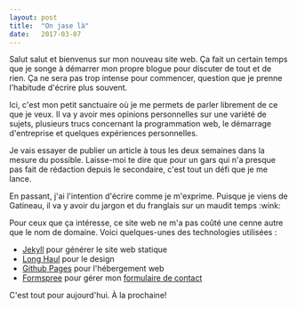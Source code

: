```yaml
---
layout: post
title:  "On jase là"
date:   2017-03-07
---
```


<p class="intro">
  <span class="dropcap">S</span>alut salut et bienvenus sur mon nouveau site web. Ça fait un
  certain temps que je songe à démarrer mon propre blogue pour discuter de tout et de rien.
  Ça ne sera pas trop intense pour commencer, question que je prenne l'habitude d'écrire plus souvent.
</p>

Ici, c'est mon petit sanctuaire où je me permets de parler librement de ce que je veux.
Il va y avoir mes opinions personnelles sur une variété de sujets, plusieurs trucs
concernant la programmation web, le démarrage d'entreprise et quelques expériences personnelles.

Je vais essayer de publier un article à tous les deux semaines dans la mesure du possible.
Laisse-moi te dire que pour un gars qui n'a presque pas fait de rédaction depuis le secondaire,
c'est tout un défi que je me lance.

<p class="note">
  En passant, j'ai l'intention d'écrire comme je m'exprime. Puisque je viens de Gatineau, il va y avoir du jargon et du franglais
  sur un maudit temps :wink:
</p>

Pour ceux que ça intéresse, ce site web ne m'a pas coûté une cenne autre que le nom de domaine. Voici quelques-unes des technologies utilisées :

<ul>
  <li><a href="https://jekyllrb.com/" target="_blank">Jekyll</a> pour générer le site web statique</li>
  <li><a href="https://github.com/brianmaierjr/long-haul" target="_blank">Long Haul</a> pour le design</li>
  <li><a href="https://pages.github.com/" target="_blank">Github Pages</a> pour l'hébergement web</li>
  <li><a href="https://formspree.io/" target="_blank">Formspree</a> pour gérer mon <a href="/contact/">formulaire de contact</a></li>
</ul>

C'est tout pour aujourd'hui. À la prochaine!